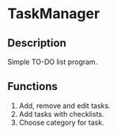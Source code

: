 # TaskManager
## Description
Simple TO-DO list program.

## Functions
1. Add, remove and edit tasks.
2. Add tasks with checklists.
3. Choose category for task.
